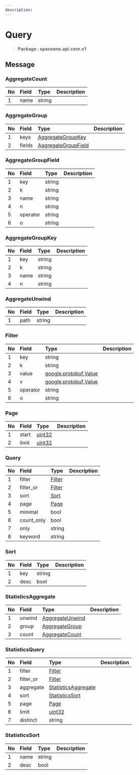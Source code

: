 ```yaml
---
description:  
---
```

# Query

>  **Package : spaceone.api.core.v1**

## 

## Message

### AggregateCount
| No | Field | Type |  Description |
| :--- | :--- | :--- | :--- |
| 1 | name |string||

### AggregateGroup
| No | Field | Type |  Description |
| :--- | :--- | :--- | :--- |
| 1 | keys |[AggregateGroupKey](query.md#aggregategroupkey)||
| 2 | fields |[AggregateGroupField](query.md#aggregategroupfield)||

### AggregateGroupField
| No | Field | Type |  Description |
| :--- | :--- | :--- | :--- |
| 1 | key |string||
| 2 | k |string||
| 3 | name |string||
| 4 | n |string||
| 5 | operator |string||
| 6 | o |string||

### AggregateGroupKey
| No | Field | Type |  Description |
| :--- | :--- | :--- | :--- |
| 1 | key |string||
| 2 | k |string||
| 3 | name |string||
| 4 | n |string||

### AggregateUnwind
| No | Field | Type |  Description |
| :--- | :--- | :--- | :--- |
| 1 | path |string||

### Filter
| No | Field | Type |  Description |
| :--- | :--- | :--- | :--- |
| 1 | key |string||
| 2 | k |string||
| 3 | value |[google.protobuf.Value](https://developers.google.com/protocol-buffers/docs/reference/overview)||
| 4 | v |[google.protobuf.Value](https://developers.google.com/protocol-buffers/docs/reference/overview)||
| 5 | operator |string||
| 6 | o |string||

### Page
| No | Field | Type |  Description |
| :--- | :--- | :--- | :--- |
| 1 | start |[uint32](https://github.com/protocolbuffers/protobuf/blob/master/src/google/protobuf/type.proto)||
| 2 | limit |[uint32](https://github.com/protocolbuffers/protobuf/blob/master/src/google/protobuf/type.proto)||

### Query
| No | Field | Type |  Description |
| :--- | :--- | :--- | :--- |
| 1 | filter |[Filter](query.md#filter)||
| 2 | filter_or |[Filter](query.md#filter)||
| 3 | sort |[Sort](query.md#sort)||
| 4 | page |[Page](query.md#page)||
| 5 | minimal |bool||
| 6 | count_only |bool||
| 7 | only |string||
| 8 | keyword |string||

### Sort
| No | Field | Type |  Description |
| :--- | :--- | :--- | :--- |
| 1 | key |string||
| 2 | desc |bool||

### StatisticsAggregate
| No | Field | Type |  Description |
| :--- | :--- | :--- | :--- |
| 1 | unwind |[AggregateUnwind](query.md#aggregateunwind)||
| 2 | group |[AggregateGroup](query.md#aggregategroup)||
| 3 | count |[AggregateCount](query.md#aggregatecount)||

### StatisticsQuery
| No | Field | Type |  Description |
| :--- | :--- | :--- | :--- |
| 1 | filter |[Filter](query.md#filter)||
| 2 | filter_or |[Filter](query.md#filter)||
| 3 | aggregate |[StatisticsAggregate](query.md#statisticsaggregate)||
| 4 | sort |[StatisticsSort](query.md#statisticssort)||
| 5 | page |[Page](query.md#page)||
| 6 | limit |[uint32](https://github.com/protocolbuffers/protobuf/blob/master/src/google/protobuf/type.proto)||
| 7 | distinct |string||

### StatisticsSort
| No | Field | Type |  Description |
| :--- | :--- | :--- | :--- |
| 1 | name |string||
| 2 | desc |bool||
